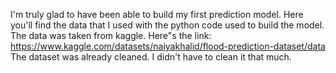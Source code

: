 I'm truly glad to have been able to build my first prediction model.
Here you'll find the data that I used with the python code used to build the model.
The data was taken from kaggle. Here"s the link: https://www.kaggle.com/datasets/naiyakhalid/flood-prediction-dataset/data
The dataset was already cleaned. I didn't have to clean it that much.
